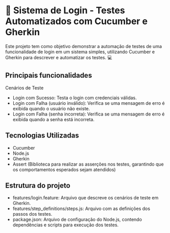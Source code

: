 # 🥒 Sistema de Login - Testes Automatizados com Cucumber e Gherkin
Este projeto tem como objetivo demonstrar a automação de testes de uma funcionalidade de login em um sistema simples, utilizando Cucumber e Gherkin para descrever e automatizar os testes. 💻

## Principais funcionalidades

Cenários de Teste
- Login com Sucesso: Testa o login com credenciais válidas.
- Login com Falha (usuário inválido): Verifica se uma mensagem de erro é exibida quando o usuário não existe.
- Login com Falha (senha incorreta): Verifica se uma mensagem de erro é exibida quando a senha está incorreta.

## Tecnologias Utilizadas
- Cucumber
- Node.js
- Gherkin
- Assert (Biblioteca para realizar as asserções nos testes, garantindo que os comportamentos esperados sejam atendidos)

## Estrutura do projeto
- features/login.feature: Arquivo que descreve os cenários de teste em Gherkin.
- features/step_definitions/steps.js: Arquivo com as definições dos passos dos testes.
- package.json: Arquivo de configuração do Node.js, contendo dependências e scripts para execução dos testes.
